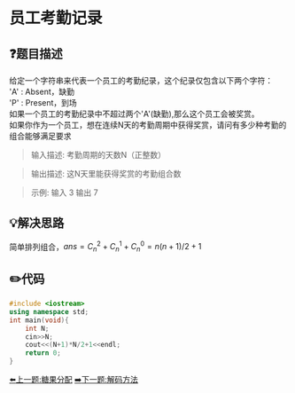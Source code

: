 # 员工考勤记录

## :question:题目描述
给定一个字符串来代表一个员工的考勤纪录，这个纪录仅包含以下两个字符：    
'A' : Absent，缺勤    
'P' : Present，到场    
如果一个员工的考勤纪录中不超过两个'A'(缺勤),那么这个员工会被奖赏。    
如果你作为一个员工，想在连续N天的考勤周期中获得奖赏，请问有多少种考勤的组合能够满足要求

>输入描述:
考勤周期的天数N（正整数）

>输出描述:
这N天里能获得奖赏的考勤组合数

>示例:
输入 3
输出 7

## :bulb:解决思路
简单排列组合，$ans=C_n^2+C_n^1+C_n^0=n(n+1)/2+1$

## :pencil2:代码
```c++
#include <iostream>
using namespace std;
int main(void){
    int N;
    cin>>N;
    cout<<(N+1)*N/2+1<<endl;
    return 0;
}
```
[:arrow_left:上一题:糖果分配](AllocateCandy.md)
[:arrow_right:下一题:解码方法](#)